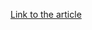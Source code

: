 [Link to the article](https://mal-eats.net/en/2021/05/11/campo_new_attack_campaign_targeting_japan/)
